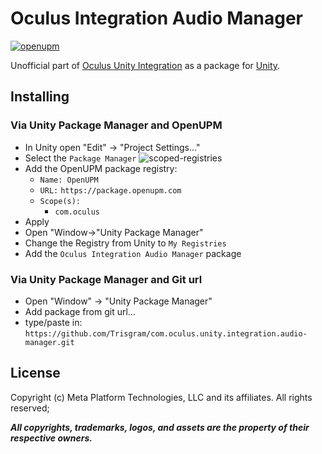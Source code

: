 # Oculus Integration Audio Manager

[![openupm](https://img.shields.io/npm/v/com.oculus.unity.integration.audio-manager?label=openupm&registry_uri=https://package.openupm.com)](https://openupm.com/packages/com.oculus.unity.integration.audio-manager/)

Unofficial part of [Oculus Unity Integration](https://developer.oculus.com/downloads/package/unity-integration/) as a package for [Unity](https://unity.com/).

## Installing

### Via Unity Package Manager and OpenUPM

- In Unity open "Edit" -> "Project Settings..."
- Select the `Package Manager`
![scoped-registries](https://raw.githubusercontent.com/Trisgram/com.oculus.unity.integration/main/.documentation/images/openUPM.jpg)
- Add the OpenUPM package registry:
  - `Name: OpenUPM`
  - `URL:` `https://package.openupm.com`
  - `Scope(s):`
    - `com.oculus`
- Apply
- Open "Window->"Unity Package Manager"
- Change the Registry from Unity to `My Registries`
- Add the `Oculus Integration Audio Manager` package

### Via Unity Package Manager and Git url
- Open "Window" -> "Unity Package Manager"
- Add package from git url...
- type/paste in: `https://github.com/Trisgram/com.oculus.unity.integration.audio-manager.git`

## License

Copyright (c) Meta Platform Technologies, LLC and its affiliates. All rights reserved;

***All copyrights, trademarks, logos, and assets are the property of their respective owners.***